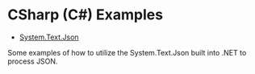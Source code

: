 # CSharp (C#) Examples

* [System.Text.Json](SystemTextJson)

Some examples of how to utilize the System.Text.Json built into .NET to process JSON.
